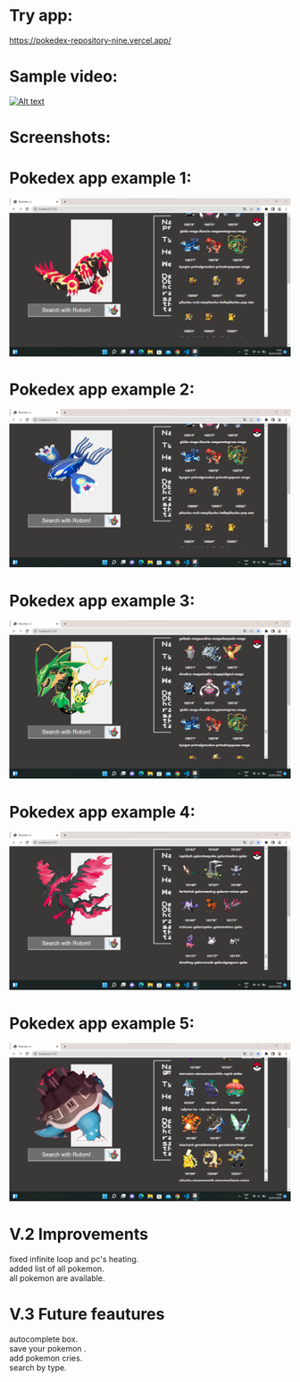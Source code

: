 
# Try app:

https://pokedex-repository-nine.vercel.app/



# Sample video:
[![Alt text](https://img.youtube.com/vi/MG7KXd9WwDI/0.jpg)](https://www.youtube.com/watch?v=MG7KXd9WwDI)



# Screenshots:
# Pokedex app example 1:
![alt text](https://github.com/zach721/ReactDex/blob/main/src/Screenshots/screenshot1_.png?raw=true)

# Pokedex app example 2:
![alt text](https://github.com/zach721/ReactDex/blob/main/src/Screenshots/screenshot2_.png?raw=true)

# Pokedex app example 3:
![alt text](https://github.com/zach721/ReactDex/blob/main/src/Screenshots/screenshot3_.png?raw=true)

# Pokedex app example 4:
![alt text](https://github.com/zach721/ReactDex/blob/main/src/Screenshots/screenshot4_.png?raw=true)

# Pokedex app example 5:
![alt text](https://github.com/zach721/ReactDex/blob/main/src/Screenshots/screenshot5_.png?raw=true)



# V.2 Improvements
 fixed infinite loop and pc's heating.\
 added list of all pokemon.\
 all pokemon are available.

# V.3 Future feautures
 autocomplete box.\
 save your pokemon .\
 add pokemon cries.\
 search by type.

